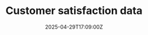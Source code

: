 ---
title: Customer satisfaction data
linkTitle: Customer satisfaction data
date: '2025-04-29T17:09:00Z'
weight: 1
description: A structured framework for collecting and analyzing customer satisfaction
  data is essential for compliance with ISO 9001:2015, focusing on data collection,
  analysis, action planning, reporting, and continual improvement to enhance customer
  experience and quality management.
draft: false
ref: customer-satisfaction-data
---